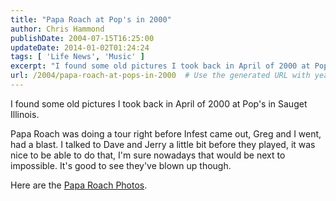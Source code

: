 ```yaml
---
title: "Papa Roach at Pop's in 2000"
author: Chris Hammond
publishDate: 2004-07-15T16:25:00
updateDate: 2014-01-02T01:24:24
tags: [ 'Life News', 'Music' ]
excerpt: "I found some old pictures I took back in April of 2000 at Pop's in Sauget Illinois. Papa Roach was doing a tour right before Infest came out, Greg and I went, had a blast. I talked to Dave and Jerry a little bit before they played, it was nice to be able to do that, I'm sure nowadays that would be next to impossible. It's good to see they've blown up though. Here are the Papa Roach..."
url: /2004/papa-roach-at-pops-in-2000  # Use the generated URL with year
---
```

<p>I found some old pictures I took back in April of 2000 at Pop's in Sauget Illinois.</p> <p>Papa Roach was doing a tour right before Infest came out, Greg and I went, had a blast. I talked to Dave and Jerry a little bit before they played, it was nice to be able to do that, I'm sure nowadays that would be next to impossible. It's good to see they've blown up though.</p> <p>Here are the <a href="https://www.flickr.com/photos/chammond/322835995">Papa Roach Photos</a>.</p>
